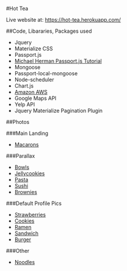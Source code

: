 #Hot Tea

Live website at: https://hot-tea.herokuapp.com/

##Code, Libararies, Packages used

* Jquery
* Materialize CSS
* Passport.js
* [Michael Herman Passport.js Tutorial](http://mherman.org/blog/2015/01/31/local-authentication-with-passport-and-express-4/#.WJCAkbYrInU)
* Mongoose
* Passport-local-mongoose
* Node-scheduler
* Chart.js
* [Amazon AWS](https://devcenter.heroku.com/articles/s3-upload-node)
* Google Maps API
* Yelp API
* Jquery Materialize Pagination Plugin


##Photos

###Main Landing
* [Macarons](https://mimiclaire.com/2015/12/20/japanese-matcha-macarons-with-azuki-bean-filling/)

###Parallax
* [Bowls](http://www.reclaimingprovincial.com/2015/01/15/miso-veggie-breakfast-bowl-asheville-workshop/)
* [Jellycookies](http://www.reclaimingprovincial.com/2015/04/13/chai-almond-thumbprints-a-sweden-workshop/)
* [Pasta](https://dennistheprescott.com/2017/01/10/caprese-penne-mac-cheese/)
* [Sushi](https://mimiclaire.com/2016/02/14/how-to-make-sushi-rolls-tuna-futomaki-and-salmon-uramaki/)
* [Brownies](http://elciervo.co/mini-brownies-with-chocolate-frosting/)

###Default Profile Pics
* [Strawberries](http://www.callmecupcake.se/2016/07/fluffy-sponge-cake-with-balsamic.html)
* [Cookies](http://www.callmecupcake.se/)
* [Ramen](http://sweetsandbitters.com/blog/2015/2/24/kamo-negi-duck-and-scallion-ramen)
* [Sandwich](http://simply-delicious-food.com/chicken-caesar-sandwich/)
* [Burger](http://drizzleanddip.com/2014/08/04/a-vegetarian-burger-with-mushrooms-roasted-in-pesto)

###Other
* [Noodles](http://sweetsandbitters.com/blog/2015/2/24/kamo-negi-duck-and-scallion-ramen)

